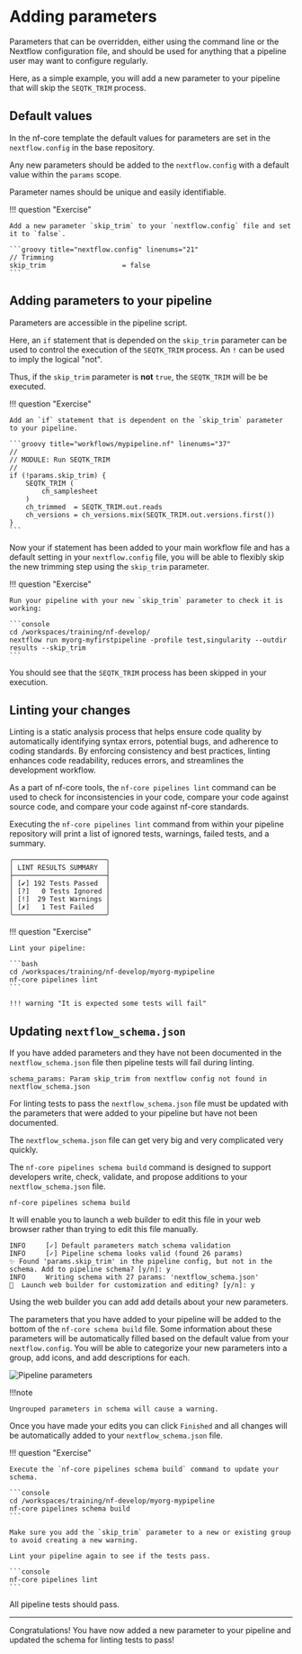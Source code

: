 # Adding parameters

Parameters that can be overridden, either using the command line or the Nextflow configuration file, and should be used for anything that a pipeline user may want to configure regularly.

Here, as a simple example, you will add a new parameter to your pipeline that will skip the `SEQTK_TRIM` process.

## Default values

In the nf-core template the default values for parameters are set in the `nextflow.config` in the base repository.

Any new parameters should be added to the `nextflow.config` with a default value within the `params` scope.

Parameter names should be unique and easily identifiable.

!!! question "Exercise"

    Add a new parameter `skip_trim` to your `nextflow.config` file and set it to `false`.

    ```groovy title="nextflow.config" linenums="21"
    // Trimming
    skip_trim                   = false
    ```

## Adding parameters to your pipeline

Parameters are accessible in the pipeline script.

Here, an `if` statement that is depended on the `skip_trim` parameter can be used to control the execution of the `SEQTK_TRIM` process. An `!` can be used to imply the logical "not".

Thus, if the `skip_trim` parameter is **not** `true`, the `SEQTK_TRIM` will be be executed.

!!! question "Exercise"

    Add an `if` statement that is dependent on the `skip_trim` parameter to your pipeline.

    ```groovy title="workflows/mypipeline.nf" linenums="37"
    //
    // MODULE: Run SEQTK_TRIM
    //
    if (!params.skip_trim) {
        SEQTK_TRIM (
            ch_samplesheet
        )
        ch_trimmed  = SEQTK_TRIM.out.reads
        ch_versions = ch_versions.mix(SEQTK_TRIM.out.versions.first())
    }
    ```

Now your if statement has been added to your main workflow file and has a default setting in your `nextflow.config` file, you will be able to flexibly skip the new trimming step using the `skip_trim` parameter.

!!! question "Exercise"

    Run your pipeline with your new `skip_trim` parameter to check it is working:

    ```console
    cd /workspaces/training/nf-develop/
    nextflow run myorg-myfirstpipeline -profile test,singularity --outdir results --skip_trim
    ```

You should see that the `SEQTK_TRIM` process has been skipped in your execution.

## Linting your changes

Linting is a static analysis process that helps ensure code quality by automatically identifying syntax errors, potential bugs, and adherence to coding standards. By enforcing consistency and best practices, linting enhances code readability, reduces errors, and streamlines the development workflow.

As a part of nf-core tools, the `nf-core pipelines lint` command can be used to check for inconsistencies in your code, compare your code against source code, and compare your code against nf-core standards.

Executing the `nf-core pipelines lint` command from within your pipeline repository will print a list of ignored tests, warnings, failed tests, and a summary.

```console
╭───────────────────────╮
│ LINT RESULTS SUMMARY  │
├───────────────────────┤
│ [✔] 192 Tests Passed  │
│ [?]   0 Tests Ignored │
│ [!]  29 Test Warnings │
│ [✗]   1 Test Failed   │
╰───────────────────────╯
```

!!! question "Exercise"

    Lint your pipeline:

    ```bash
    cd /workspaces/training/nf-develop/myorg-mypipeline
    nf-core pipelines lint
    ```

    !!! warning "It is expected some tests will fail"

## Updating `nextflow_schema.json`

If you have added parameters and they have not been documented in the `nextflow_schema.json` file then pipeline tests will fail during linting.

```console
schema_params: Param skip_trim from nextflow config not found in nextflow_schema.json
```

For linting tests to pass the `nextflow_schema.json` file must be updated with the parameters that were added to your pipeline but have not been documented.

The `nextflow_schema.json` file can get very big and very complicated very quickly.

The `nf-core pipelines schema build` command is designed to support developers write, check, validate, and propose additions to your `nextflow_schema.json` file.

```console
nf-core pipelines schema build
```

It will enable you to launch a web builder to edit this file in your web browser rather than trying to edit this file manually.

```console
INFO     [✓] Default parameters match schema validation
INFO     [✓] Pipeline schema looks valid (found 26 params)
✨ Found 'params.skip_trim' in the pipeline config, but not in the schema. Add to pipeline schema? [y/n]: y
INFO     Writing schema with 27 params: 'nextflow_schema.json'
🚀  Launch web builder for customization and editing? [y/n]: y
```

Using the web builder you can add add details about your new parameters.

The parameters that you have added to your pipeline will be added to the bottom of the `nf-core schema build` file. Some information about these parameters will be automatically filled based on the default value from your `nextflow.config`. You will be able to categorize your new parameters into a group, add icons, and add descriptions for each.

![Pipeline parameters](img/schemabuild.png)

!!!note

    Ungrouped parameters in schema will cause a warning.

Once you have made your edits you can click `Finished` and all changes will be automatically added to your `nextflow_schema.json` file.

!!! question "Exercise"

    Execute the `nf-core pipelines schema build` command to update your schema.

    ```console
    cd /workspaces/training/nf-develop/myorg-mypipeline
    nf-core pipelines schema build
    ```

    Make sure you add the `skip_trim` parameter to a new or existing group to avoid creating a new warning.

    Lint your pipeline again to see if the tests pass.

    ```console
    nf-core pipelines lint
    ```

All pipeline tests should pass.

<!---

## Push your changes to GitHub

Now you have added a new tool to your pipeline and you are satisfied with your improvements you can `add`, `commit`, and `push` your changes to GitHub.

You can check which branch you are on using the `git branch` command.

As your current branch `myFeature` has no upstream branch you will need to set the remote as upstream the first time you push your changes.

!!! question "Exercise"

    Push your changes to your GitHub repository.

    ```bash
    git add .
    git commit -m "Added setk_trim to pipeline"
    git push --set-upstream origin myFeature
    ```

From this point, you could merge your update into the dev branch or continue your development.

--->

---

Congratulations! You have now added a new parameter to your pipeline and updated the schema for linting tests to pass!
